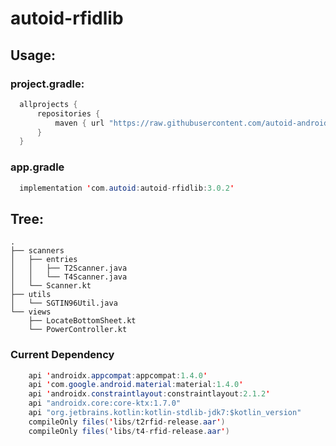 # autoid-rfidlib
## Usage:
### project.gradle:

```java
  allprojects {
      repositories {
          maven { url "https://raw.githubusercontent.com/autoid-android/autoid-rfidlib/master" }
      }
  }
```

### app.gradle

```java
  implementation 'com.autoid:autoid-rfidlib:3.0.2'
```

## Tree:

```
.
├── scanners
│   ├── entries
│   │   ├── T2Scanner.java
│   │   └── T4Scanner.java
│   └── Scanner.kt
├── utils
│   └── SGTIN96Util.java
└── views
    ├── LocateBottomSheet.kt
    └── PowerController.kt

```

### Current Dependency

```java
    api 'androidx.appcompat:appcompat:1.4.0'
    api 'com.google.android.material:material:1.4.0'
    api 'androidx.constraintlayout:constraintlayout:2.1.2'
    api "androidx.core:core-ktx:1.7.0"
    api "org.jetbrains.kotlin:kotlin-stdlib-jdk7:$kotlin_version"
    compileOnly files('libs/t2rfid-release.aar')
    compileOnly files('libs/t4-rfid-release.aar')
```

